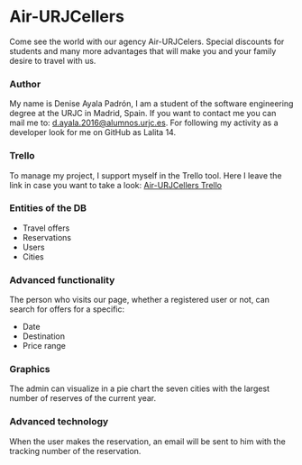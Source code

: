 # Air-URJCellers
Come see the world with our agency Air-URJCelers. Special discounts for students and many more advantages that will make you and your family desire to travel with us.

### Author
My name is Denise Ayala Padrón, I am a student of the software engineering degree at the URJC in Madrid, Spain. If you want to contact me you can mail me to: d.ayala.2016@alumnos.urjc.es. For following my activity as a developer look for me on GitHub as Lalita 14.

### Trello
To manage my project, I support myself in the Trello tool. Here I leave the link in case you want to take a look: [Air-URJCellers Trello](https://trello.com/b/OU6NyUcA/air-urjcellers "Air-URJCellers Trello")

### Entities of the DB
* Travel offers
* Reservations
* Users
* Cities

### Advanced functionality
The person who visits our page, whether a registered user or not, can search for offers for a specific:
* Date
* Destination
* Price range

### Graphics
The admin can visualize in a pie chart the seven cities with the largest number of reserves of the current year.

### Advanced technology
When the user makes the reservation, an email will be sent to him with the tracking number of the reservation.